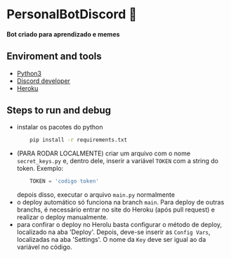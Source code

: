 # PersonalBotDiscord 🤖

#### Bot criado para aprendizado e memes

## Enviroment and tools

- [Python3](https://www.python.org/)
- [Discord developer](https://discord.com/developers/applications)
- [Heroku](https://dashboard.heroku.com/apps)

## Steps to run and debug

* instalar os pacotes do python
    ~~~bash
        pip install -r requirements.txt
    ~~~
* (PARA RODAR LOCALMENTE) criar um arquivo com o nome `secret_keys.py` e, dentro dele, inserir a variável `TOKEN` com a string do token. Exemplo: 
    ~~~python
        TOKEN = 'codigo token'
    ~~~
    depois disso, executar o arquivo `main.py` normalmente
* o deploy automático só funciona na branch `main`. Para deploy de outras branchs, é necessário entrar no site do Heroku (após pull request) e realizar o deploy manualmente.
* para confirar o deploy no Herolu basta configurar o método de deploy, localizado na aba 'Deploy'. Depois, deve-se inserir as `Config Vars`, localizadas na aba 'Settings'. O nome da `Key` deve ser igual ao da variável no código.